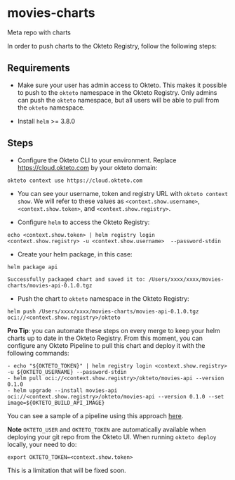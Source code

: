 # movies-charts

Meta repo with charts

In order to push charts to the Okteto Registry, follow the following steps:


## Requirements

- Make sure your user has admin access to Okteto. This makes it possible to push to the `okteto` namespace in the Okteto Registry. Only admins can push the `okteto` namespace, but all users will be able to pull from the `okteto` namespace.

- Install `helm` >= 3.8.0

## Steps

- Configure the Okteto CLI to your environment. Replace https://cloud.okteto.com by your okteto domain:
```
okteto context use https://cloud.okteto.com
```

- You can see your username, token and registry URL with `okteto context show`. We will refer to these values as  `<context.show.username>`,  `<context.show.token>`, and  `<context.show.registry>`.

- Configure `helm` to access the Okteto Registry:
```
echo <context.show.token> | helm registry login <context.show.registry> -u <context.show.username>  --password-stdin
```

- Create your helm package, in this case:
```
helm package api
```

```
Successfully packaged chart and saved it to: /Users/xxxx/xxxx/movies-charts/movies-api-0.1.0.tgz
```
- Push the chart to `okteto` namespace in the Okteto Registry:
```
helm push /Users/xxxx/xxxx/movies-charts/movies-api-0.1.0.tgz oci://<context.show.registry>/okteto
```

**Pro Tip**: you can automate these steps on every merge to keep your helm charts up to date in the Okteto Registry.
From this moment, you can configure any Okteto Pipeline to pull this chart and deploy it with the following commands:

```
- echo "${OKTETO_TOKEN}" | helm registry login <context.show.registry> -u ${OKTETO_USERNAME} --password-stdin
- helm pull oci://<context.show.registry>/okteto/movies-api --version 0.1.0
- helm upgrade --install movies-api oci://<context.show.registry>/okteto/movies-api --version 0.1.0 --set image=${OKTETO_BUILD_API_IMAGE}
```

You can see a sample of a pipeline using this approach [here](https://github.com/okteto/movies-api/blob/oci-chart/okteto.yml).

**Note** `OKTETO_USER` and `OKTETO_TOKEN` are automatically available when deploying your git repo from the Okteto UI.
When running `okteto deploy` locally, your need to do:

```
export OKTETO_TOKEN=<context.show.token>
```

This is a limitation that will be fixed soon.
